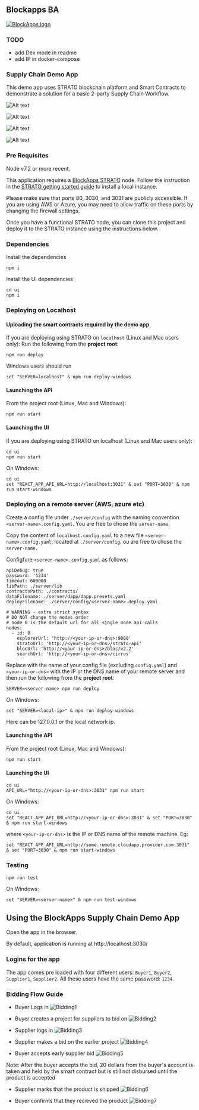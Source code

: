 Blockapps BA
------------
[![BlockApps logo](http://blockapps.net/img/logo_cropped.png)](http://blockapps.net)

### TODO
- add Dev mode in readme
- add IP in docker-compose

### Supply Chain Demo App
This demo app uses STRATO blockchain platform and Smart Contracts to demonstrate a solution for a basic 2-party Supply Chain Workflow.

![Alt text](SupplyChain-Workflow.png?raw=true "Supply Chain Workflow")

![Alt text](sequence-diagram-05.png?raw=true "Supply Chain Sequence Diagram")

![Alt text](Demo_Application_Stack.png?raw=true "Demo Application Stack")

![Alt text](Production_Architecture.png?raw=true "Production Architecture")

### Pre Requisites

Node v7.2 or more recent.

This application requires a [BlockApps STRATO](http://blockapps.net/blockapps-strato-blockchain-application-development/) node. Follow the instruction in the [STRATO getting started guide](https://github.com/blockapps/strato-getting-started) to install a local instance.

Please make sure that ports 80, 3030, and 3031 are publicly accessible. If you are using AWS or Azure, you may need to allow traffic on these ports by changing the firewall settings.

Once you have a functional STRATO node, you can clone this project and deploy it to the STRATO instance using the instructions below.


### Dependencies

Install the dependencies

```
npm i
```

Install the UI dependencies

```
cd ui
npm i
```

### Deploying on Localhost

#### Uploading the smart contracts required by the demo app
 
If you are deploying using STRATO on `localhost` (Linux and Mac users only):
Run the following from the **project root**:

```
npm run deploy
```

Windows users should run

```
set "SERVER=localhost" & npm run deploy-windows
```

#### Launching the API

From the project root (Linux, Mac and Windows):

```
npm run start
```

#### Launching the UI

If you are deploying using STRATO on localhost (Linux and Mac users only):

```
cd ui
npm run start
```

On Windows:

```
cd ui
set "REACT_APP_API_URL=http://localhost:3031" & set "PORT=3030" & npm run start-windows
```

### Deploying on a remote server (AWS, azure etc)

Create a config file under `./server/config` with the naming convention `<server-name>.config.yaml`. You are free to chose the `server-name`. 

Copy the content of `localhost.config.yaml` to a new file `<server-name>.config.yaml`, located at `./server/config`. ou are free to chose the `server-name`. 

Configfure `<server-name>.config.yaml` as follows:

```
apiDebug: true
password: '1234'
timeout: 600000
libPath: ./server/lib
contractsPath: ./contracts/
dataFilename: ./server/dapp/dapp.presets.yaml
deployFilename: ./server/config/<server-name>.deploy.yaml

# WARNING - extra strict syntax
# DO NOT change the nodes order
# node 0 is the default url for all single node api calls
nodes:
  - id: 0
    explorerUrl: 'http://<your-ip-or-dns>:9000'
    stratoUrl: 'http://<your-ip-or-dns>/strato-api'
    blocUrl: 'http://<your-ip-or-dns>/bloc/v2.2'
    searchUrl: 'http://<your-ip-or-dns>/cirrus'
```

Replace <server-name> with the name of your config file (excluding `config.yaml`) and `<your-ip-or-dns>` with the IP or the DNS name of your remote server and then run the following from the **project root**:

```
SERVER=<server-name> npm run deploy
```

On Windows:

```
set "SERVER=<local-ip>" & npm run deploy-windows
```

Here <local-ip> can be 127.0.0.1 or the local network ip.

#### Launching the API

From the project root (Linux, Mac and Windows):

```
npm run start
```

#### Launching the UI

```
cd ui
API_URL="http://<your-ip-or-dns>:3031" npm run start
```

On Windows:

```
cd ui
set "REACT_APP_API_URL=http://<your-ip-or-dns>:3031" & set "PORT=3030" & npm run start-windows
```

where `<your-ip-or-dns>` is the IP or DNS name of the remote machine. Eg: 

```
set "REACT_APP_API_URL=http://some.remote.cloudapp.provider.com:3031" & set "PORT=3030" & npm run start-windows
```

### Testing

```
npm run test
```

On Windows:

```
set "SERVER=<server-name>" & npm run test-windows
```

<!--MKDOCS_DOC_DIVIDER_USAGE-->
## Using the BlockApps Supply Chain Demo App

Open the app in the browser.

By default, application is running at http://localhost:3030/

### Logins for the app
The app comes pre loaded with four different users: `Buyer1`, `Buyer2`, `Supplier1`, `Supplier2`. All these users have the same password: `1234`.

### Bidding Flow Guide

- Buyer Logs in
![Bidding1](http://i.imgur.com/kKVZkZO.gif)

- Buyer creates a project for suppliers to bid on
![Bidding2](http://i.imgur.com/xADXnrX.gif)

- Supplier logs in
![Bidding3](http://i.imgur.com/jNke2we.gif)

- Supplier makes a bid on the earlier project
![Bidding4](http://i.imgur.com/4msxzoR.gif)

- Buyer accepts early supplier bid
![Bidding5](http://i.imgur.com/WmK3lO4.gif)

Note: After the buyer accepts the bid, 20 dollars from the buyer's account is taken and held by the smart contract but is still not disbursed until the product is accepted

- Supplier marks that the product is shipped
![Bidding6](http://i.imgur.com/qYSeMAk.gif)

- Buyer confirms that they recieved the product
![Bidding7](http://i.imgur.com/xD5g7dE.gif)


<!--![Bidding](http://i.imgur.com/3GdKBMj.gif)


![Bidding2](http://i.imgur.com/rQF6oK6.gif)


![Bidding3](http://i.imgur.com/RnCXrSO.gif)


![Bidding4](http://i.imgur.com/54TVkKh.gif)-->
